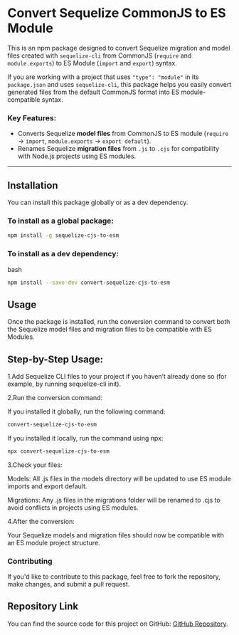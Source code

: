 # Convert Sequelize CommonJS to ES Module

This is an npm package designed to convert Sequelize migration and model files created with `sequelize-cli` from CommonJS (`require` and `module.exports`) to ES Module (`import` and `export`) syntax.

If you are working with a project that uses `"type": "module"` in its `package.json` and uses `sequelize-cli`, this package helps you easily convert generated files from the default CommonJS format into ES module-compatible syntax.

### Key Features:

- Converts Sequelize **model files** from CommonJS to ES module (`require` → `import`, `module.exports` → `export default`).
- Renames Sequelize **migration files** from `.js` to `.cjs` for compatibility with Node.js projects using ES modules.

---

## Installation

You can install this package globally or as a dev dependency.

### To install as a global package:

```bash
npm install -g sequelize-cjs-to-esm
```

### To install as a dev dependency:

bash

```bash
npm install --save-dev convert-sequelize-cjs-to-esm
```

## Usage

Once the package is installed, run the conversion command to convert both the Sequelize model files and migration files to be compatible with ES Modules.

## Step-by-Step Usage:

1.Add Sequelize CLI files to your project if you haven’t already done so (for example, by running sequelize-cli init).

2.Run the conversion command:

If you installed it globally, run the following command:

```bash
convert-sequelize-cjs-to-esm
```

If you installed it locally, run the command using npx:

```bash
npx convert-sequelize-cjs-to-esm
```

3.Check your files:

Models: All .js files in the models directory will be updated to use ES module imports and export default.

Migrations: Any .js files in the migrations folder will be renamed to .cjs to avoid conflicts in projects using ES modules.

4.After the conversion:

Your Sequelize models and migration files should now be compatible with an ES module project structure.

### Contributing

If you'd like to contribute to this package, feel free to fork the repository, make changes, and submit a pull request.

## Repository Link

You can find the source code for this project on GitHub: [GitHub Repository](https://github.com/vasu0410/sequelize-cjs-to-esm).
